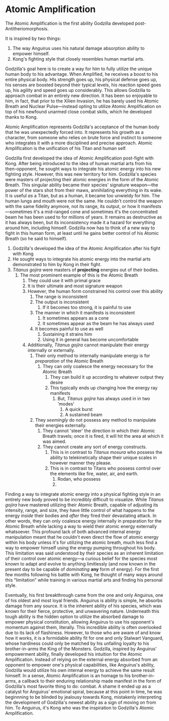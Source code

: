# Atomic Amplification

The Atomic Amplification is the first ability Godzilla developed post-Antitheriomorphosis.

It is inspired by two things:
1. The way Anguirus uses his natural damage absorption ability to empower himself.
2. Kong's fighting style that closely resembles human martial arts.

Godzilla's goal here is to create a way for him to fully utilize the unique human body to his advantage. When Amplified, he receives a boost to his entire physical body. HIs strength goes up, his physical defense goes up, his senses are boosted beyond their typical levels, his reaction speed goes up, his agility and speed goes up considerably. This allows Godzilla to approach combat in an entirely new direction. It has been so enjoyable to him, in fact, that prior to the Xilien Invasion, he has barely used his Atomic Breath and Nuclear Pulse—instead opting to utilize Atomic Amplification on top of his newfound unarmed close combat skills, which he developed thanks to Kong.

Atomic Amplification represents Godzilla's acceptance of the human body that he was unexpectedly forced into. It represents his growth as a character, from someone who relies on brute force and instinct to someone who integrates it with a more disciplined and precise approach. Atomic Amplification is the unification of his Titan and human self.

Godzilla first developed the idea of Atomic Amplification post-fight with Kong. After being introduced to the idea of human martial arts from his then-opponent, he sought ways to integrate his atomic energy into his new fighting style. However, this was new territory for him. Godzilla's species were masters of projecting their atomic energies in the form of the Atomic Breath. This singular ability became their species' signature weapon—the power of the stars shot from their maws, annihilating everything in its wake. It is useful *as* a Titan, but as a human, it became too unwieldy for him. The human lungs and mouth were not the same. He couldn't control the weapon with the same fidelity anymore, not its range, its output, or how it manifests—sometimes it's a mid-ranged cone and sometimes it's the concentrated beam he has been used to for millions of years. It remains as destructive as it has always been, but its inconsistency made it a hazard for everything around him, including himself. Godzilla now has to think of a new way to fight in this human form, at least until he gains better control of his Atomic Breath (so he said to himself).

1. Godzilla's developed the idea of the Atomic Amplification after his fight with Kong
2. He sought ways to integrate his atomic energy into the martial arts demonstrated to him by Kong in their fight.
3. *Titanus gojira* were masters of **projecting** energies out of their bodies.
	1. The most prominent example of this is the Atomic Breath
		1. They could use it with primal grace
		2. It is their ultimate and most signature weapon
		3. However, the human form constrained his control over this ability
			1. The range is inconsistent
			2. The output is inconsistent
				1. If it becomes too strong, it is painful to use
			3. The manner in which it manifests is inconsistent
				1. It sometimes appears as a cone
				2. It sometimes appear as the beam he has always used
			4. It becomes painful to use as well
				1. Sustaining it strains him
				2. Using it in general has become uncomfortable
		4. Additionally, *Titanus gojira* cannot manipulate their energy internally or externally.
			1. Their only method to internally manipulate energy is for *preparation* of the Atomic Breath
				1. They can only coalesce the energy necessary for the Atomic Breath
					1. They can build it up according to whatever output they desire
					2. This typically ends up changing how the energy ray manifests
						1. But, *Titanus gojira* has always used in in two 'modes'
							1. A quick burst
							2. A sustained beam
			2. They *seemingly* do not possess any method to manipulate their energies externally.
				1. They cannot 'steer' the direction in which their Atomic Breath travels; once it is fired, it will hit the area at which it was aimed.
				2. They cannot create any sort of energy constructs.
					1. This is in contrast to *Titanus mosura* who possess the ability to telekinetically shape their unique scales in however manner they please.
					2. This is in contrast to Titans who possess control over the elements like fire, water, air, and earth.
						1.  Rodan, who possess 
						2. 

Finding a way to integrate atomic energy into a physical fighting style in an entirely new body proved to be incredibly difficult to visualize. While *Titanus gojira* have mastered utilizing their Atomic Breath, capable of adjusting its intensity, range, and size, they have little control of what happens to the energy *inside* their bodies and *after* they fired their devastating attack. In other words, they can only coalesce energy internally in preparation for the Atomic Breath while lacking a way to wield their atomic energy externally whatsoever. This profound lack of both advanced internal energy manipulation meant that he couldn't even direct the flow of atomic energy within his body unless it's for utilizing the atomic breath, much less find a way to empower himself using the energy pumping throughout his body. This limitation was said understood by their species as an inherent limitation of their control over atomic energy—a curious belief for the species most known to adapt and evolve to anything limitlessly (and now known in the present day to be capable of *dominating* **any** form of energy). For the first few months following his battle with Kong, he thought of many ways around this “limitation” while training in various martial arts and finding his personal style.

Eventually, his first breakthrough came from the one and only Anguirus, one of his oldest and most loyal friends. Anguirus is ability is simple, he absorbs damage from any source. It is the inherent ability of his species, which was known for their fierce, protective, and unwavering nature. Underneath this tough ability is the hidden option to utilize the absorbed damage to empower physical constitution, allowing Anguirus to use his opponent's momentum against them, literally. This incredible ability is often overlooked due to its lack of flashiness. However, to those who are aware of and know how it works, it is a formidable ability fit for one and only Stalwart Vanguard, whose hardiness could only be matched by his unfailing loyalty to his brother-in-arms the King of the Monsters. Godzilla, inspired by Anguirus' empowerment ability, finally developed his intuition for the Atomic Amplification. Instead of relying on the external energy absorbed from an opponent to empower one's physical capabilities, like Anguirus's ability, Godzilla would utilize his own internal energy to achieve the same result himself. In a sense, Atomic Amplification is an homage to his brother-in-arms, a callback to their enduring relationship made manifest in the form of Godzilla's most favorite thing to do: combat. A shame it ended up as a catalyst for Anguirus' emotional spiral, because at this point in time, he was beginnning to be blinded by jealousy towards Kong, mistakenly interpreting the development of Godzilla's newest ability as a sign of moving on from him. To Anguirus, it's Kong who was the inspiration to Godzilla's Atomic Amplification.